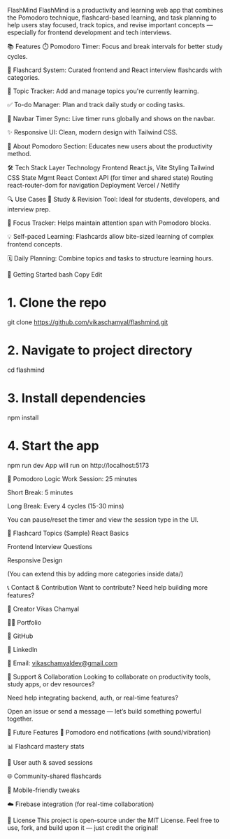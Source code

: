 FlashMind
FlashMind is a productivity and learning web app that combines the Pomodoro technique, flashcard-based learning, and task planning to help users stay focused, track topics, and revise important concepts — especially for frontend development and tech interviews.

<!-- Optional if you have a banner -->

📚 Features
⏱️ Pomodoro Timer: Focus and break intervals for better study cycles.

🧠 Flashcard System: Curated frontend and React interview flashcards with categories.

🧩 Topic Tracker: Add and manage topics you're currently learning.

✅ To-do Manager: Plan and track daily study or coding tasks.

🧾 Navbar Timer Sync: Live timer runs globally and shows on the navbar.

✨ Responsive UI: Clean, modern design with Tailwind CSS.

📖 About Pomodoro Section: Educates new users about the productivity method.

🛠️ Tech Stack
Layer	Technology
Frontend	React.js, Vite
Styling	Tailwind CSS
State Mgmt	React Context API (for timer and shared state)
Routing	react-router-dom for navigation
Deployment	Vercel / Netlify


🔍 Use Cases
📖 Study & Revision Tool: Ideal for students, developers, and interview prep.

🎯 Focus Tracker: Helps maintain attention span with Pomodoro blocks.

💡 Self-paced Learning: Flashcards allow bite-sized learning of complex frontend concepts.

🗓️ Daily Planning: Combine topics and tasks to structure learning hours.

🚀 Getting Started
bash
Copy
Edit
# 1. Clone the repo
git clone https://github.com/vikaschamyal/flashmind.git

# 2. Navigate to project directory
cd flashmind

# 3. Install dependencies
npm install

# 4. Start the app
npm run dev
App will run on http://localhost:5173

🔄 Pomodoro Logic
Work Session: 25 minutes

Short Break: 5 minutes

Long Break: Every 4 cycles (15-30 mins)

You can pause/reset the timer and view the session type in the UI.

📘 Flashcard Topics (Sample)
React Basics

Frontend Interview Questions

Responsive Design

(You can extend this by adding more categories inside data/)

📞 Contact & Contribution
Want to contribute? Need help building more features?

👤 Creator
Vikas Chamyal

🧑‍💻 Portfolio

🐙 GitHub

💌 LinkedIn

📨 Email: vikaschamyaldev@gmail.com

🤝 Support & Collaboration
Looking to collaborate on productivity tools, study apps, or dev resources?

Need help integrating backend, auth, or real-time features?

Open an issue or send a message — let’s build something powerful together.

🧠 Future Features
🔔 Pomodoro end notifications (with sound/vibration)

📊 Flashcard mastery stats

🔑 User auth & saved sessions

🌐 Community-shared flashcards

📱 Mobile-friendly tweaks

☁️ Firebase integration (for real-time collaboration)

📝 License
This project is open-source under the MIT License.
Feel free to use, fork, and build upon it — just credit the original!

